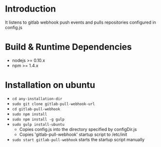 # Introduction

It listens to gitlab webhook push events and pulls repositories configured in config.js

# Build & Runtime Dependencies

* nodejs >= 0.10.x
* npm >= 1.4.x

# Installation on ubuntu

* `cd any-installation-dir`
* `sudo git clone gitlab-pull-webhook-url`
* `cd gitlab-pull-webhook`
* `sudo npm install`
* `sudo npm install -g gulp`
* `sudo gulp install-ubuntu`
  * Copies config.js into the directory specified by configDir.js
  * Copies 'gitlab-pull-webhook' startup script to /etc/init
* `sudo start gitlab-pull-webhook` starts the startup script manually